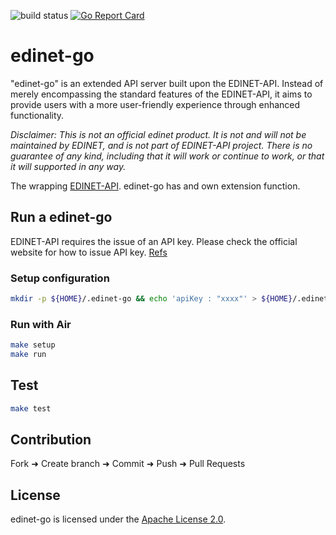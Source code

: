 ![build status](https://github.com/tkitsunai/edinet-go/actions/workflows/go-build.yml/badge.svg)
[![Go Report Card](https://goreportcard.com/badge/github.com/tkitsunai/edinet-go)](https://goreportcard.com/report/github.com/tkitsunai/edinet-go)

# edinet-go

"edinet-go" is an extended API server built upon the EDINET-API. Instead of merely encompassing the standard features of the EDINET-API, it aims to provide users with a more user-friendly experience through enhanced functionality.

_Disclaimer: This is not an official edinet product. It is not and will not be maintained by EDINET, and is not part of EDINET-API project. There is no guarantee of any kind, including that it will work or continue to work, or that it will supported in any way._

The wrapping [EDINET-API](http://disclosure.edinet-fsa.go.jp/).
edinet-go has and own extension function.

## Run a edinet-go

EDINET-API requires the issue of an API key.
Please check the official website for how to issue API key. [Refs](https://disclosure2.edinet-fsa.go.jp/)

### Setup configuration

```bash
mkdir -p ${HOME}/.edinet-go && echo 'apiKey : "xxxx"' > ${HOME}/.edinet-go/.edinet-apikey.yml
```

### Run with Air

```bash
make setup
make run
```

## Test

```bash
make test
```

## Contribution

Fork ➜ Create branch ➜ Commit ➜ Push ➜ Pull Requests

## License

edinet-go is licensed under the [Apache License 2.0](LICENSE).
